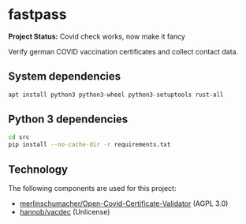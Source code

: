 # fastpass

**Project Status:** Covid check works, now make it fancy

Verify german COVID vaccination certificates and collect contact data.

## System dependencies

```sh
apt install python3 python3-wheel python3-setuptools rust-all
```

## Python 3 dependencies

```sh
cd src
pip install --no-cache-dir -r requirements.txt
```

## Technology

The following components are used for this project:

- [merlinschumacher/Open-Covid-Certificate-Validator](https://github.com/merlinschumacher/Open-Covid-Certificate-Validator) (AGPL 3.0)
- [hannob/vacdec](https://github.com/hannob/vacdec) (Unlicense)
